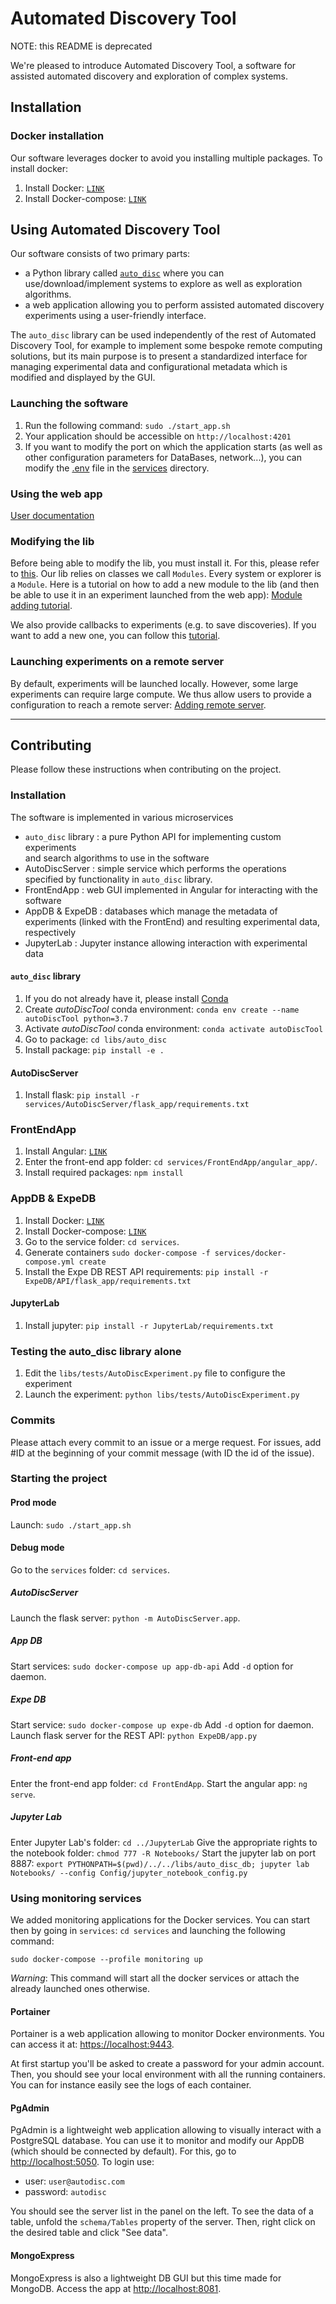 # Automated Discovery Tool

NOTE: this README is deprecated

We're pleased to introduce Automated Discovery Tool, a software for assisted
automated discovery and exploration of complex systems.

## Installation

### Docker installation

Our software leverages docker to avoid you installing multiple packages. To
install docker:

1. Install Docker: [`LINK`](https://docs.docker.com/engine/install/)
2. Install Docker-compose: [`LINK`](https://docs.docker.com/compose/install/)

## Using Automated Discovery Tool

Our software consists of two primary parts:

- a Python library called [`auto_disc`](libs/auto_disc) where you can
  use/download/implement systems to explore as well as exploration algorithms.
- a web application allowing you to perform assisted automated discovery
  experiments using a user-friendly interface.

The `auto_disc` library can be used independently of the rest of Automated
Discovery Tool, for example to implement some bespoke remote computing
solutions, but its main purpose is to present a standardized interface for
managing experimental data and configurational metadata which is modified and
displayed by the GUI.

### Launching the software

1. Run the following command: `sudo ./start_app.sh`
2. Your application should be accessible on `http://localhost:4201`
3. If you want to modify the port on which the application starts (as well as
   other configuration parameters for DataBases, network...), you can modify the
   [.env](services/.env) file in the [services](services) directory.

### Using the web app

[User documentation](#user-documentation)

### Modifying the lib

Before being able to modify the lib, you must install it. For this, please refer
to [this](#autodisc-lib). Our lib relies on classes we call `Modules`. Every
system or explorer is a `Module`. Here is a tutorial on how to add a new module
to the lib (and then be able to use it in an experiment launched from the web
app): [Module adding tutorial](#add-a-new-module-to-the-libs).

We also provide callbacks to experiments (e.g. to save discoveries). If you want
to add a new one, you can follow this
[tutorial](#add-a-new-callback-to-the-libs).

### Launching experiments on a remote server

By default, experiments will be launched locally. However, some large
experiments can require large compute. We thus allow users to provide a
configuration to reach a remote server: [Adding remote
server](#add-a-new-remote-server).

---

## Contributing

Please follow these instructions when contributing on the project.

### Installation

The software is implemented in various microservices

- `auto_disc` library : a pure Python API for implementing custom experiments \
  and search algorithms to use in the software
- AutoDiscServer : simple service which performs the operations specified by
  functionality in `auto_disc` library.
- FrontEndApp : web GUI implemented in Angular for interacting with the software
- AppDB & ExpeDB : databases which manage the metadata of experiments (linked
  with the FrontEnd) and resulting experimental data, respectively
- JupyterLab : Jupyter instance allowing interaction with experimental data

#### `auto_disc` library

1. If you do not already have it, please install
   [Conda](https://www.anaconda.com/)
2. Create _autoDiscTool_ conda environment: `conda env create --name
autoDiscTool python=3.7 `
3. Activate _autoDiscTool_ conda environment: `conda activate autoDiscTool`
4. Go to package: `cd libs/auto_disc`
5. Install package: `pip install -e .`

#### AutoDiscServer

1. Install flask: `pip install -r
services/AutoDiscServer/flask_app/requirements.txt`

### FrontEndApp

1. Install Angular: [`LINK`](https://angular.io/guide/setup-local)
2. Enter the front-end app folder: `cd services/FrontEndApp/angular_app/`.
3. Install required packages: `npm install`

### AppDB & ExpeDB

1. Install Docker: [`LINK`](https://docs.docker.com/engine/install/)
2. Install Docker-compose: [`LINK`](https://docs.docker.com/compose/install/)
3. Go to the service folder: `cd services`.
4. Generate containers `sudo docker-compose -f services/docker-compose.yml
create`
5. Install the Expe DB REST API requirements: `pip install -r
ExpeDB/API/flask_app/requirements.txt`

#### JupyterLab

1. Install jupyter: `pip install -r JupyterLab/requirements.txt`

### Testing the auto_disc library alone

1. Edit the `libs/tests/AutoDiscExperiment.py` file to configure the experiment
2. Launch the experiment: `python libs/tests/AutoDiscExperiment.py`

### Commits

Please attach every commit to an issue or a merge request. For issues, add #ID
at the beginning of your commit message (with ID the id of the issue).

### Starting the project

#### Prod mode

Launch: `sudo ./start_app.sh`

#### Debug mode

Go to the `services` folder: `cd services`.

##### AutoDiscServer

Launch the flask server: `python -m AutoDiscServer.app`.

##### App DB

Start services: `sudo docker-compose up app-db-api` Add `-d` option for daemon.

##### Expe DB

Start service: `sudo docker-compose up expe-db` Add `-d` option for daemon.
Launch flask server for the REST API: `python ExpeDB/app.py`

##### Front-end app

Enter the front-end app folder: `cd FrontEndApp`. Start the angular app: `ng
serve`.

##### Jupyter Lab

Enter Jupyter Lab's folder: `cd ../JupyterLab` Give the appropriate rights to
the notebook folder: `chmod 777 -R Notebooks/` Start the jupyter lab on port
8887: `export PYTHONPATH=$(pwd)/../../libs/auto_disc_db; jupyter lab Notebooks/
--config Config/jupyter_notebook_config.py`

### Using monitoring services

We added monitoring applications for the Docker services. You can start then by
going in `services`: `cd services` and launching the following command:

```
sudo docker-compose --profile monitoring up
```

_Warning_: This command will start all the docker services or attach the already
launched ones otherwise.

#### Portainer

Portainer is a web application allowing to monitor Docker environments. You can
access it at: [https://localhost:9443](https://localhost:9443).

At first startup you'll be asked to create a password for your admin account.
Then, you should see your local environment with all the running containers. You
can for instance easily see the logs of each container.

#### PgAdmin

PgAdmin is a lightweight web application allowing to visually interact with a
PostgreSQL database. You can use it to monitor and modify our AppDB (which
should be connected by default). For this, go to
[http://localhost:5050](http://localhost:5050). To login use:

- user: `user@autodisc.com`
- password: `autodisc`

You should see the server list in the panel on the left. To see the data of a
table, unfold the `schema/Tables` property of the server. Then, right click on
the desired table and click "See data".

#### MongoExpress

MongoExpress is also a lightweight DB GUI but this time made for MongoDB.
Access the app at [http://localhost:8081](http://localhost:8081).
